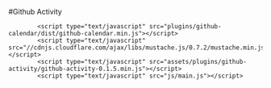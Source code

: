 #Github Activity
<html>
    <head>
	  <!-- github calendar css -->
        <link rel="stylesheet" href="plugins/github-calendar/dist/github-calendar.css">
        <!-- github activity css -->    
        <link rel="stylesheet" href="//cdnjs.cloudflare.com/ajax/libs/octicons/2.0.2/octicons.min.css">
        <link rel="stylesheet" href="plugins/github-activity/github-activity-0.1.5.min.css">
    </head>
    <body>
        <div id="github-graph" class="github-graph"></div>           
        <div id="ghfeed" class="ghfeed"></div>    
	
    		<script type="text/javascript" src="plugins/github-calendar/dist/github-calendar.min.js"></script>
    		<script type="text/javascript" src="//cdnjs.cloudflare.com/ajax/libs/mustache.js/0.7.2/mustache.min.js"></script>
     		<script type="text/javascript" src="assets/plugins/github-activity/github-activity-0.1.5.min.js"></script>
     		<script type="text/javascript" src="js/main.js"></script> 
	 
</body>
</html>

